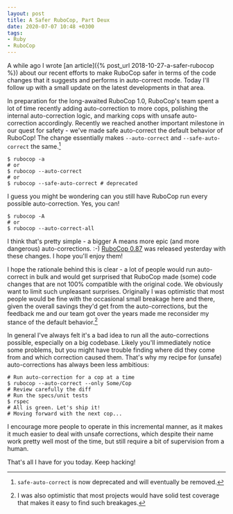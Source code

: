 ```yaml
---
layout: post
title: A Safer RuboCop, Part Deux
date: 2020-07-07 10:48 +0300
tags:
- Ruby
- RuboCop
---
```


A while ago I wrote [an article]({% post_url 2018-10-27-a-safer-rubocop %}) about our recent efforts to make RuboCop safer
in terms of the code changes that it suggests and performs in auto-correct mode.
Today I'll follow up with a small update on the latest developments in that area.

In preparation for the long-awaited RuboCop 1.0, RuboCop's team spent a lot of time
recently adding auto-correction to more cops, polishing the internal auto-correction logic,
and marking cops with unsafe auto-correction accordingly. Recently we reached another
important milestone in our quest for safety - we've made safe auto-correct the default behavior
of RuboCop! The change essentially makes `--auto-correct` and `--safe-auto-correct` the same.[^1]

```console
$ rubocop -a
# or
$ rubocop --auto-correct
# or
$ rubocop --safe-auto-correct # deprecated
```

I guess you might be wondering can you still have RuboCop run every possible auto-correction.
Yes, you can!

```console
$ rubocop -A
# or
$ rubocop --auto-correct-all
```

I think that's pretty simple - a bigger A means more epic (and more dangerous) auto-corrections. :-)
[RuboCop 0.87](https://github.com/rubocop-hq/rubocop/releases/tag/v0.87.0) was released yesterday with these changes. I hope you'll enjoy them!

I hope the rationale behind this is clear - a lot of people would run auto-correct in bulk and would get surprised that RuboCop made
(some) code changes that are not 100% compatible with the original code. We obviously want to limit such unpleasant surprises.
Originally I was optimistic that most people would be fine with the occasional small breakage here and there, given the overall
savings they'd get from the auto-corrections, but the feedback me and our team got over the years made me reconsider my
stance of the default behavior.[^2]

In general I've always felt it's a bad idea to run all the auto-corrections possible, especially on a big codebase.
Likely you'll immediately notice some problems, but you might have trouble finding where did they come from and which
correction caused them. That's why my recipe for (unsafe) auto-corrections has always been less ambitious:

```console
# Run auto-correction for a cop at a time
$ rubocop --auto-correct --only Some/Cop
# Review carefully the diff
# Run the specs/unit tests
$ rspec
# All is green. Let's ship it!
# Moving forward with the next cop...
```

I encourage more people to operate in this incremental manner, as it makes it much easier to deal with unsafe corrections, which
despite their name work pretty well most of the time, but still require a bit of supervision from a human.

That's all I have for you today. Keep hacking!

[^1]: `safe-auto-correct` is now deprecated and will eventually be removed.
[^2]: I was also optimistic that most projects would have solid test coverage that makes it easy to find such breakages.
